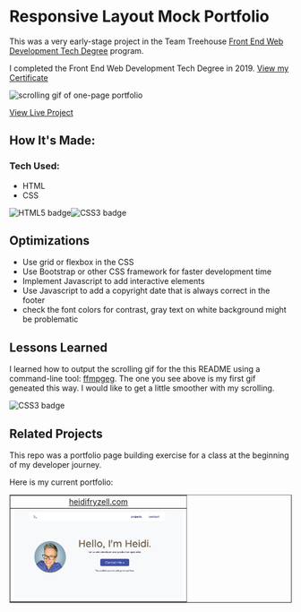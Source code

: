 # Responsive Layout Mock Portfolio
This was a very early-stage project in the Team Treehouse [Front End Web Development Tech Degree](https://teamtreehouse.com/techdegree/front-end-web-development) program.

I completed the Front End Web Development Tech Degree in 2019. [View my Certificate](https://www.credential.net/1700e85d-d29e-493d-a28e-a8c1860459c8#acc.PS7ITKNb)

<img src="./images/fetd2.gif" alt="scrolling gif of one-page portfolio" />

[View Live Project](https://heidifryzell.com/fetd-project-2/)

## How It's Made:
### Tech Used:
- HTML
- CSS

<img src="https://img.shields.io/badge/HTML-ffe7d3?style=flat-square&logo=html5" alt="HTML5 badge" height="50"><img src="https://img.shields.io/badge/CSS-blue?style=flat-square&logo=css3" alt="CSS3 badge" height="50">

## Optimizations

- Use grid or flexbox in the CSS
- Use Bootstrap or other CSS framework for faster development time
- Implement Javascript to add interactive elements
- Use Javascript to add a copyright date that is always correct in the footer
- check the font colors for contrast, gray text on white background might be problematic

## Lessons Learned

I learned how to output the scrolling gif for the this README using a command-line tool: [ffmpgeg](https://ffmpeg.org/). The one you see above is my first gif geneated this way. I would like to get a little smoother with my scrolling.

<img src="https://img.shields.io/badge/ffmpeg-green?style=flat-square&logo=ffmpeg" alt="CSS3 badge" height="50">

## Related Projects
This repo was a portfolio page building exercise for a class at the beginning of my developer journey.

Here is my current portfolio:


<table border="1">
  <tr>
    <td style="text-align: center;"><a href="https://heidifryzell.com">heidifryzell.com</a></td>
  </tr>
  <tr>
    <td><a href="https://heidifryzell.com"><img width="300" src="https://raw.githubusercontent.com/heidi37/my-python-portfolio/main/static/images/screenshot.png" alt="screenshot of web development portfolio built with Python" /></a></td>
  </tr>
</table>